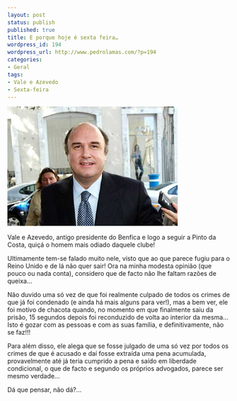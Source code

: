 ```yaml
---
layout: post
status: publish
published: true
title: E porque hoje é sexta feira…
wordpress_id: 194
wordpress_url: http://www.pedrolamas.com/?p=194
categories:
- Geral
tags:
- Vale e Azevedo
- Sexta-feira
---
```

![Vale e Azevedo](/wp-content/uploads/2008/06/vale-e-azevedo.jpg "Vale e Azevedo")

Vale e Azevedo, antigo presidente do Benfica e logo a seguir a Pinto da Costa, quiçá o homem mais odiado daquele clube!

Ultimamente tem-se falado muito nele, visto que ao que parece fugiu para o Reino Unido e de lá não quer sair! Ora na minha modesta opinião (que pouco ou nada conta), considero que de facto não lhe faltam razões de queixa...

Não duvido uma só vez de que foi realmente culpado de todos os crimes de que já foi condenado (e ainda há mais alguns para ver!), mas a bem ver, ele foi motivo de chacota quando, no momento em que finalmente saiu da prisão, 15 segundos depois foi reconduzido de volta ao interior da mesma... Isto é gozar com as pessoas e com as suas família, e definitivamente, não se faz!!!

Para além disso, ele alega que se fosse julgado de uma só vez por todos os crimes de que é acusado e daí fosse extraída uma pena acumulada, provavelmente até já teria cumprido a pena e saído em liberdade condicional, o que de facto e segundo os próprios advogados, parece ser mesmo verdade...

Dá que pensar, não dá?...

